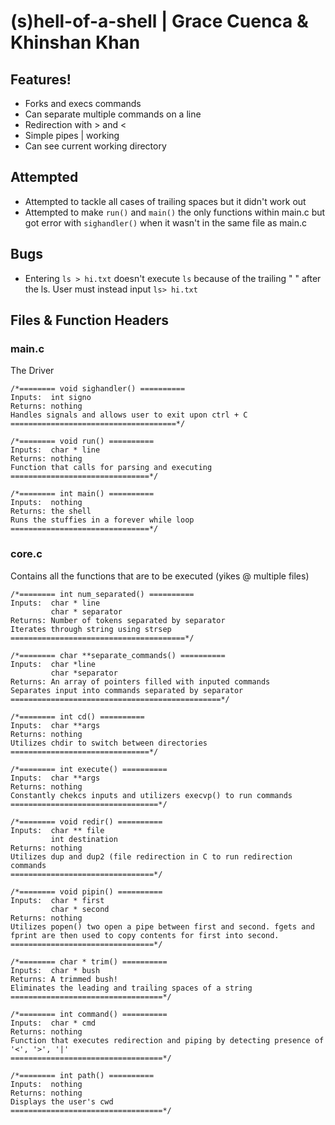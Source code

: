 # (s)hell-of-a-shell | Grace Cuenca & Khinshan Khan

## Features!
- Forks and execs commands
- Can separate multiple commands on a line
- Redirection with > and <
- Simple pipes | working
- Can see current working directory

## Attempted
- Attempted to tackle all cases of trailing spaces but it didn't work out
- Attempted to make `run()` and `main()` the only functions within main.c but got error with `sighandler()` when it wasn't in the same file as main.c

## Bugs
- Entering `ls > hi.txt` doesn't execute `ls` because of the trailing " " after the ls. User must instead input `ls> hi.txt`

## Files & Function Headers
### main.c
The Driver
```
/*======== void sighandler() ==========
Inputs:  int signo
Returns: nothing
Handles signals and allows user to exit upon ctrl + C
=====================================*/

/*======== void run() ==========
Inputs:  char * line
Returns: nothing
Function that calls for parsing and executing
===============================*/

/*======== int main() ==========
Inputs:  nothing
Returns: the shell
Runs the stuffies in a forever while loop
===============================*/
```

### core.c
Contains all the functions that are to be executed (yikes @ multiple files)
```
/*======== int num_separated() ==========
Inputs:  char * line
         char * separator
Returns: Number of tokens separated by separator
Iterates through string using strsep
=======================================*/

/*======== char **separate_commands() ==========
Inputs:  char *line
         char *separator
Returns: An array of pointers filled with inputed commands
Separates input into commands separated by separator
===============================================*/

/*======== int cd() ==========
Inputs:  char **args
Returns: nothing
Utilizes chdir to switch between directories
===============================*/

/*======== int execute() ==========
Inputs:  char **args
Returns: nothing
Constantly chekcs inputs and utilizers execvp() to run commands
=================================*/

/*======== void redir() ==========
Inputs:  char ** file
         int destination
Returns: nothing
Utilizes dup and dup2 (file redirection in C to run redirection commands
================================*/

/*======== void pipin() ==========
Inputs:  char * first
         char * second
Returns: nothing
Utilizes popen() two open a pipe between first and second. fgets and fprint are then used to copy contents for first into second.
================================*/

/*======== char * trim() ==========
Inputs:  char * bush
Returns: A trimmed bush!
Eliminates the leading and trailing spaces of a string
==================================*/

/*======== int command() ==========
Inputs:  char * cmd
Returns: nothing
Function that executes redirection and piping by detecting presence of '<', '>', '|'
==================================*/

/*======== int path() ==========
Inputs:  nothing
Returns: nothing
Displays the user's cwd
==================================*/
```
